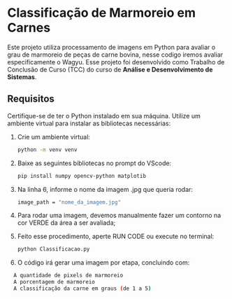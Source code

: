 # Classificação de Marmoreio em Carnes

Este projeto utiliza processamento de imagens em Python para avaliar o grau de marmoreio de peças de carne bovina, nesse codigo iremos avaliar especificamente o Wagyu. Esse projeto foi desenvolvido como Trabalho de Conclusão de Curso (TCC) do curso de **Análise e Desenvolvimento de Sistemas**.

## Requisitos

Certifique-se de ter o Python instalado em sua máquina. Utilize um ambiente virtual para instalar as bibliotecas necessárias:

1. Crie um ambiente virtual:
   ```bash
   python -m venv venv

2. Baixe as seguintes bibliotecas no prompt do VScode:
   ```bash
   pip install numpy opencv-python matplotib

3. Na linha 6, informe o nome da imagem .jpg que queria rodar:
   ```bash
   image_path = "nome_da_imagem.jpg"
4. Para rodar uma imagem, devemos manualmente fazer um contorno na cor VERDE da área a ser avaliada;

5. Feito esse procedimento, aperte RUN CODE ou execute no terminal:
   ```bash
   python Classificacao.py

6. O código irá gerar uma imagem por etapa, concluindo com:
 ```bash
   A quantidade de pixels de marmoreio
   A porcentagem de marmoreio
   A classificação da carne em graus (de 1 a 5)
